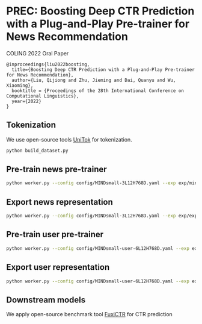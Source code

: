 # PREC: Boosting Deep CTR Prediction with a Plug-and-Play Pre-trainer for News Recommendation

COLING 2022 Oral Paper

```
@inproceedings{liu2022boosting,
  title={Boosting Deep CTR Prediction with a Plug-and-Play Pre-trainer for News Recommendation},
  author={Liu, Qijiong and Zhu, Jieming and Dai, Quanyu and Wu, Xiaoming},
  booktitle = {Proceedings of the 28th International Conference on Computational Linguistics},
  year={2022}
}
```

## Tokenization

We use open-source tools [UniTok](https://github.com/Jyonn/UnifiedTokenizer) for tokenization.

```bash
python build_dataset.py
```

## Pre-train news pre-trainer

```bash
python worker.py --config config/MINDsmall-3L12H768D.yaml --exp exp/mind-mlm-news.yaml
```

## Export news representation

```bash
python worker.py --config config/MINDsmall-3L12H768D.yaml --exp exp/export-news.yaml
```

## Pre-train user pre-trainer

```bash
python worker.py --config config/MINDsmall-user-6L12H768D.yaml --exp exp/mind-mlm-user.yaml
```

## Export user representation

```bash
python worker.py --config config/MINDsmall-user-6L12H768D.yaml --exp exp/export-user.yaml
```

## Downstream models

We apply open-source benchmark tool [FuxiCTR](https://github.com/xue-pai/FuxiCTR) for CTR prediction
